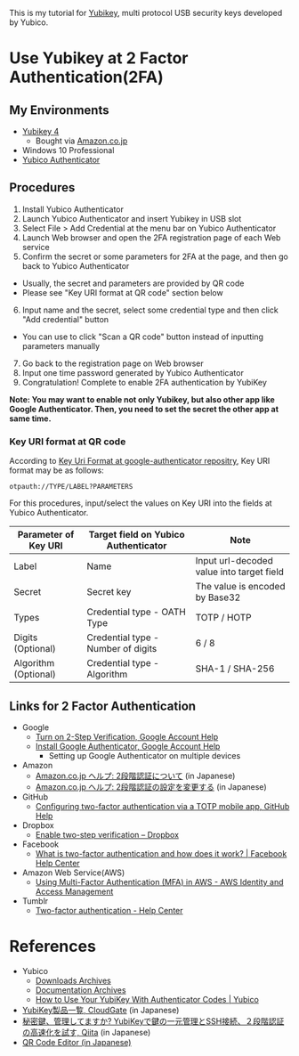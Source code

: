 This is my tutorial for [Yubikey](https://www.yubico.com/products/yubikey-hardware/), multi protocol USB security keys developed by Yubico.

# Use Yubikey at 2 Factor Authentication(2FA)
## My Environments
- [Yubikey 4](https://www.yubico.com/products/yubikey-hardware/yubikey4/)
  * Bought via [Amazon.co.jp](https://www.amazon.co.jp/gp/product/B018Y1Q71M/)
- Windows 10 Professional
- [Yubico Authenticator](https://www.yubico.com/support/knowledge-base/categories/articles/yubico-authenticator-download/)

## Procedures
1. Install Yubico Authenticator
2. Launch Yubico Authenticator and insert Yubikey in USB slot
3. Select File > Add Credential at the menu bar on Yubico Authenticator
4. Launch Web browser and open the 2FA registration page of each Web service
5. Confirm the secret or some parameters for 2FA at the page, and then go back to Yubico Authenticator
  * Usually, the secret and parameters are provided by QR code
  * Please see "Key URI format at QR code" section below
6. Input name and the secret, select some credential type and then click "Add credential" button
  * You can use to click "Scan a QR code" button instead of inputting parameters manually
7. Go back to the registration page on Web browser
8. Input one time password generated by Yubico Authenticator
9. Congratulation! Complete to enable 2FA authentication by YubiKey

**Note: You may want to enable not only Yubikey, but also other app like Google Authenticator. Then, you need to set the secret the other app at same time.**

### Key URI format at QR code
According to [Key Uri Format at google-authenticator repositry](https://github.com/google/google-authenticator/wiki/Key-Uri-Format), Key URI format may be as follows:
```
otpauth://TYPE/LABEL?PARAMETERS
```

For this procedures, input/select the values on Key URI into the fields at Yubico Authenticator.

| Parameter of Key URI | Target field on Yubico Authenticator | Note                                      |
| -------------------- | ------------------------------------ | ----------------------------------------- |
| Label                | Name                                 | Input url-decoded value into target field |
| Secret               | Secret key                           | The value is encoded by Base32            |
| Types                | Credential type - OATH Type          | TOTP / HOTP                               |
| Digits (Optional)    | Credential type - Number of digits   | 6 / 8                                     |
| Algorithm (Optional) | Credential type - Algorithm          | SHA-1 / SHA-256                           |

## Links for 2 Factor Authentication
- Google
  * [Turn on 2-Step Verification, Google Account Help](https://support.google.com/accounts/answer/185839?hl=en)
  * [Install Google Authenticator, Google Account Help](https://support.google.com/accounts/answer/1066447?hl=en)
    + Setting up Google Authenticator on multiple devices
- Amazon
  * [Amazon.co.jp ヘルプ: 2段階認証について](https://www.amazon.co.jp/gp/help/customer/display.html/?ie=UTF8&nodeId=202025410) (in Japanese)
  * [Amazon.co.jp ヘルプ: 2段階認証の設定を変更する](https://www.amazon.co.jp/gp/help/customer/display.html/?ie=UTF8&nodeId=202073720) (in Japanese)
- GitHub
  * [Configuring two-factor authentication via a TOTP mobile app, GitHub Help](https://help.github.com/articles/configuring-two-factor-authentication-via-a-totp-mobile-app/)
- Dropbox
  * [Enable two-step verification  – Dropbox](https://www.dropbox.com/help/security/enable-two-step-verification)
- Facebook
  * [What is two-factor authentication and how does it work? | Facebook Help Center](https://www.facebook.com/help/148233965247823)
- Amazon Web Service(AWS)
  * [Using Multi-Factor Authentication (MFA) in AWS - AWS Identity and Access Management](http://docs.aws.amazon.com/IAM/latest/UserGuide/id_credentials_mfa.html)
- Tumblr
  * [Two-factor authentication - Help Center](https://tumblr.zendesk.com/hc/en-us/articles/226270148-Two-factor-authentication)
  
# References
- Yubico
  * [Downloads Archives](https://www.yubico.com/support/knowledge-base/categories/downloads/)
  * [Documentation Archives](https://www.yubico.com/support/knowledge-base/categories/guides/)
  * [How to Use Your YubiKey With Authenticator Codes | Yubico](https://www.yubico.com/support/knowledge-base/categories/articles/how-to-use-your-yubikey-with-authenticator-codes/)
- [YubiKey製品一覧, CloudGate](https://www.cloudgate.jp/yubikey.html) (in Japanese)
- [秘密鍵、管理してますか? YubiKeyで鍵の一元管理とSSH接続、２段階認証の高速化を試す, Qiita](http://qiita.com/dseg/items/77d77467970b1b510285) (in Japanese)
- [QR Code Editor (in Japanese)](http://www.psytec.co.jp/freesoft/01/)
